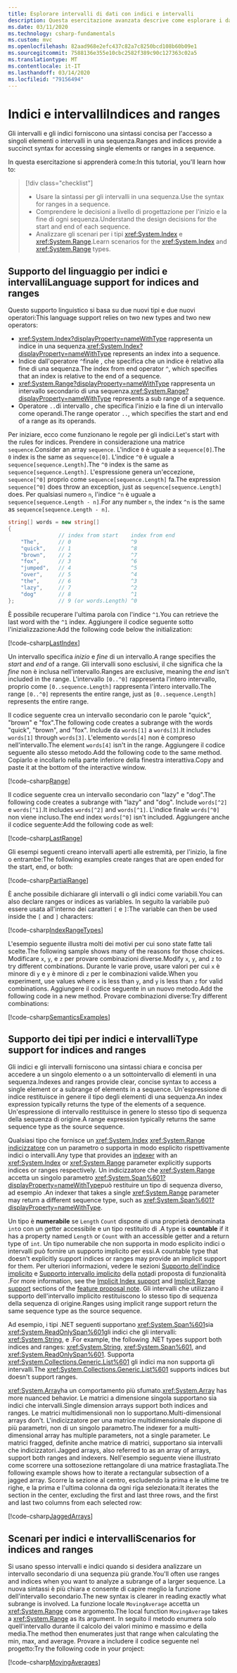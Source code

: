 ```yaml
---
title: Esplorare intervalli di dati con indici e intervalli
description: Questa esercitazione avanzata descrive come esplorare i dati usando indici e intervalli per esaminare le sezioni di un set di dati sequenziale.
ms.date: 03/11/2020
ms.technology: csharp-fundamentals
ms.custom: mvc
ms.openlocfilehash: 82aad968e2efc437c82a7c8250bcd108b60b09e1
ms.sourcegitcommit: 7588136e355e10cbc2582f389c90c127363c02a5
ms.translationtype: MT
ms.contentlocale: it-IT
ms.lasthandoff: 03/14/2020
ms.locfileid: "79156494"
---
```

# <a name="indices-and-ranges"></a><span data-ttu-id="5c0e9-103">Indici e intervalli</span><span class="sxs-lookup"><span data-stu-id="5c0e9-103">Indices and ranges</span></span>

<span data-ttu-id="5c0e9-104">Gli intervalli e gli indici forniscono una sintassi concisa per l'accesso a singoli elementi o intervalli in una sequenza.</span><span class="sxs-lookup"><span data-stu-id="5c0e9-104">Ranges and indices provide a succinct syntax for accessing single elements or ranges in a sequence.</span></span>

<span data-ttu-id="5c0e9-105">In questa esercitazione si apprenderà come:</span><span class="sxs-lookup"><span data-stu-id="5c0e9-105">In this tutorial, you'll learn how to:</span></span>

> [!div class="checklist"]
>
> - <span data-ttu-id="5c0e9-106">Usare la sintassi per gli intervalli in una sequenza.</span><span class="sxs-lookup"><span data-stu-id="5c0e9-106">Use the syntax for ranges in a sequence.</span></span>
> - <span data-ttu-id="5c0e9-107">Comprendere le decisioni a livello di progettazione per l'inizio e la fine di ogni sequenza.</span><span class="sxs-lookup"><span data-stu-id="5c0e9-107">Understand the design decisions for the start and end of each sequence.</span></span>
> - <span data-ttu-id="5c0e9-108">Analizzare gli scenari per i tipi <xref:System.Index> e <xref:System.Range>.</span><span class="sxs-lookup"><span data-stu-id="5c0e9-108">Learn scenarios for the <xref:System.Index> and <xref:System.Range> types.</span></span>

## <a name="language-support-for-indices-and-ranges"></a><span data-ttu-id="5c0e9-109">Supporto del linguaggio per indici e intervalli</span><span class="sxs-lookup"><span data-stu-id="5c0e9-109">Language support for indices and ranges</span></span>

<span data-ttu-id="5c0e9-110">Questo supporto linguistico si basa su due nuovi tipi e due nuovi operatori:</span><span class="sxs-lookup"><span data-stu-id="5c0e9-110">This language support relies on two new types and two new operators:</span></span>

- <span data-ttu-id="5c0e9-111"><xref:System.Index?displayProperty=nameWithType> rappresenta un indice in una sequenza.</span><span class="sxs-lookup"><span data-stu-id="5c0e9-111"><xref:System.Index?displayProperty=nameWithType> represents an index into a sequence.</span></span>
- <span data-ttu-id="5c0e9-112">Indice dall'operatore `^`finale , che specifica che un indice è relativo alla fine di una sequenza.</span><span class="sxs-lookup"><span data-stu-id="5c0e9-112">The index from end operator `^`, which specifies that an index is relative to the end of a sequence.</span></span>
- <span data-ttu-id="5c0e9-113"><xref:System.Range?displayProperty=nameWithType> rappresenta un intervallo secondario di una sequenza.</span><span class="sxs-lookup"><span data-stu-id="5c0e9-113"><xref:System.Range?displayProperty=nameWithType> represents a sub range of a sequence.</span></span>
- <span data-ttu-id="5c0e9-114">Operatore `..`di intervallo , che specifica l'inizio e la fine di un intervallo come operandi.</span><span class="sxs-lookup"><span data-stu-id="5c0e9-114">The range operator `..`, which specifies the start and end of a range as its operands.</span></span>

<span data-ttu-id="5c0e9-115">Per iniziare, ecco come funzionano le regole per gli indici.</span><span class="sxs-lookup"><span data-stu-id="5c0e9-115">Let's start with the rules for indices.</span></span> <span data-ttu-id="5c0e9-116">Prendere in considerazione una matrice `sequence`.</span><span class="sxs-lookup"><span data-stu-id="5c0e9-116">Consider an array `sequence`.</span></span> <span data-ttu-id="5c0e9-117">L'indice `0` è uguale a `sequence[0]`.</span><span class="sxs-lookup"><span data-stu-id="5c0e9-117">The `0` index is the same as `sequence[0]`.</span></span> <span data-ttu-id="5c0e9-118">L'indice `^0` è uguale a `sequence[sequence.Length]`.</span><span class="sxs-lookup"><span data-stu-id="5c0e9-118">The `^0` index is the same as `sequence[sequence.Length]`.</span></span> <span data-ttu-id="5c0e9-119">L'espressione genera un'eccezione, `sequence[^0]` proprio come `sequence[sequence.Length]` fa.</span><span class="sxs-lookup"><span data-stu-id="5c0e9-119">The expression `sequence[^0]` does throw an exception, just as `sequence[sequence.Length]` does.</span></span> <span data-ttu-id="5c0e9-120">Per qualsiasi numero `n`, l'indice `^n` è uguale a `sequence[sequence.Length - n]`.</span><span class="sxs-lookup"><span data-stu-id="5c0e9-120">For any number `n`, the index `^n` is the same as `sequence[sequence.Length - n]`.</span></span>

```csharp
string[] words = new string[]
{
                // index from start    index from end
    "The",      // 0                   ^9
    "quick",    // 1                   ^8
    "brown",    // 2                   ^7
    "fox",      // 3                   ^6
    "jumped",   // 4                   ^5
    "over",     // 5                   ^4
    "the",      // 6                   ^3
    "lazy",     // 7                   ^2
    "dog"       // 8                   ^1
};              // 9 (or words.Length) ^0
```

<span data-ttu-id="5c0e9-121">È possibile recuperare l'ultima parola con l'indice `^1`.</span><span class="sxs-lookup"><span data-stu-id="5c0e9-121">You can retrieve the last word with the `^1` index.</span></span> <span data-ttu-id="5c0e9-122">Aggiungere il codice seguente sotto l'inizializzazione:</span><span class="sxs-lookup"><span data-stu-id="5c0e9-122">Add the following code below the initialization:</span></span>

[!code-csharp[LastIndex](~/samples/snippets/csharp/tutorials/RangesIndexes/IndicesAndRanges.cs#IndicesAndRanges_LastIndex)]

<span data-ttu-id="5c0e9-123">Un intervallo specifica *inizio* e *fine* di un intervallo.</span><span class="sxs-lookup"><span data-stu-id="5c0e9-123">A range specifies the *start* and *end* of a range.</span></span> <span data-ttu-id="5c0e9-124">Gli intervalli sono esclusivi, il che significa che la *fine* non è inclusa nell'intervallo.</span><span class="sxs-lookup"><span data-stu-id="5c0e9-124">Ranges are exclusive, meaning the *end* isn't included in the range.</span></span> <span data-ttu-id="5c0e9-125">L'intervallo `[0..^0]` rappresenta l'intero intervallo, proprio come `[0..sequence.Length]` rappresenta l'intero intervallo.</span><span class="sxs-lookup"><span data-stu-id="5c0e9-125">The range `[0..^0]` represents the entire range, just as `[0..sequence.Length]` represents the entire range.</span></span>

<span data-ttu-id="5c0e9-126">Il codice seguente crea un intervallo secondario con le parole "quick", "brown" e "fox".</span><span class="sxs-lookup"><span data-stu-id="5c0e9-126">The following code creates a subrange with the words "quick", "brown", and "fox".</span></span> <span data-ttu-id="5c0e9-127">Include da `words[1]` a `words[3]`.</span><span class="sxs-lookup"><span data-stu-id="5c0e9-127">It includes `words[1]` through `words[3]`.</span></span> <span data-ttu-id="5c0e9-128">L'elemento `words[4]` non è compreso nell'intervallo.</span><span class="sxs-lookup"><span data-stu-id="5c0e9-128">The element `words[4]` isn't in the range.</span></span> <span data-ttu-id="5c0e9-129">Aggiungere il codice seguente allo stesso metodo.</span><span class="sxs-lookup"><span data-stu-id="5c0e9-129">Add the following code to the same method.</span></span> <span data-ttu-id="5c0e9-130">Copiarlo e incollarlo nella parte inferiore della finestra interattiva.</span><span class="sxs-lookup"><span data-stu-id="5c0e9-130">Copy and paste it at the bottom of the interactive window.</span></span>

[!code-csharp[Range](~/samples/snippets/csharp/tutorials/RangesIndexes/IndicesAndRanges.cs#IndicesAndRanges_Range)]

<span data-ttu-id="5c0e9-131">Il codice seguente crea un intervallo secondario con "lazy" e "dog".</span><span class="sxs-lookup"><span data-stu-id="5c0e9-131">The following code creates a subrange with "lazy" and "dog".</span></span> <span data-ttu-id="5c0e9-132">Include `words[^2]` e `words[^1]`.</span><span class="sxs-lookup"><span data-stu-id="5c0e9-132">It includes `words[^2]` and `words[^1]`.</span></span> <span data-ttu-id="5c0e9-133">L'indice finale `words[^0]` non viene incluso.</span><span class="sxs-lookup"><span data-stu-id="5c0e9-133">The end index `words[^0]` isn't included.</span></span> <span data-ttu-id="5c0e9-134">Aggiungere anche il codice seguente:</span><span class="sxs-lookup"><span data-stu-id="5c0e9-134">Add the following code as well:</span></span>

[!code-csharp[LastRange](~/samples/snippets/csharp/tutorials/RangesIndexes/IndicesAndRanges.cs#IndicesAndRanges_LastRange)]

<span data-ttu-id="5c0e9-135">Gli esempi seguenti creano intervalli aperti alle estremità, per l'inizio, la fine o entrambe:</span><span class="sxs-lookup"><span data-stu-id="5c0e9-135">The following examples create ranges that are open ended for the start, end, or both:</span></span>

[!code-csharp[PartialRange](~/samples/snippets/csharp/tutorials/RangesIndexes/IndicesAndRanges.cs#IndicesAndRanges_PartialRanges)]

<span data-ttu-id="5c0e9-136">È anche possibile dichiarare gli intervalli o gli indici come variabili.</span><span class="sxs-lookup"><span data-stu-id="5c0e9-136">You can also declare ranges or indices as variables.</span></span> <span data-ttu-id="5c0e9-137">In seguito la variabile può essere usata all'interno dei caratteri `[` e `]`:</span><span class="sxs-lookup"><span data-stu-id="5c0e9-137">The variable can then be used inside the `[` and `]` characters:</span></span>

[!code-csharp[IndexRangeTypes](~/samples/snippets/csharp/tutorials/RangesIndexes/IndicesAndRanges.cs#IndicesAndRanges_RangeIndexTypes)]

<span data-ttu-id="5c0e9-138">L'esempio seguente illustra molti dei motivi per cui sono state fatte tali scelte.</span><span class="sxs-lookup"><span data-stu-id="5c0e9-138">The following sample shows many of the reasons for those choices.</span></span> <span data-ttu-id="5c0e9-139">Modificare `x`, `y`, e `z` per provare combinazioni diverse.</span><span class="sxs-lookup"><span data-stu-id="5c0e9-139">Modify `x`, `y`, and `z` to try different combinations.</span></span> <span data-ttu-id="5c0e9-140">Durante le varie prove, usare valori per cui `x` è minore di `y` e `y` è minore di `z` per le combinazioni valide.</span><span class="sxs-lookup"><span data-stu-id="5c0e9-140">When you experiment, use values where `x` is less than `y`, and `y` is less than `z` for valid combinations.</span></span> <span data-ttu-id="5c0e9-141">Aggiungere il codice seguente in un nuovo metodo.</span><span class="sxs-lookup"><span data-stu-id="5c0e9-141">Add the following code in a new method.</span></span> <span data-ttu-id="5c0e9-142">Provare combinazioni diverse:</span><span class="sxs-lookup"><span data-stu-id="5c0e9-142">Try different combinations:</span></span>

[!code-csharp[SemanticsExamples](~/samples/snippets/csharp/tutorials/RangesIndexes/IndicesAndRanges.cs#IndicesAndRanges_Semantics)]

## <a name="type-support-for-indices-and-ranges"></a><span data-ttu-id="5c0e9-143">Supporto dei tipi per indici e intervalli</span><span class="sxs-lookup"><span data-stu-id="5c0e9-143">Type support for indices and ranges</span></span>

<span data-ttu-id="5c0e9-144">Gli indici e gli intervalli forniscono una sintassi chiara e concisa per accedere a un singolo elemento o a un sottointervallo di elementi in una sequenza.</span><span class="sxs-lookup"><span data-stu-id="5c0e9-144">Indexes and ranges provide clear, concise syntax to access a single element or a subrange of elements in a sequence.</span></span> <span data-ttu-id="5c0e9-145">Un'espressione di indice restituisce in genere il tipo degli elementi di una sequenza.</span><span class="sxs-lookup"><span data-stu-id="5c0e9-145">An index expression typically returns the type of the elements of a sequence.</span></span> <span data-ttu-id="5c0e9-146">Un'espressione di intervallo restituisce in genere lo stesso tipo di sequenza della sequenza di origine.</span><span class="sxs-lookup"><span data-stu-id="5c0e9-146">A range expression typically returns the same sequence type as the source sequence.</span></span>

<span data-ttu-id="5c0e9-147">Qualsiasi tipo che fornisce un <xref:System.Index> <xref:System.Range> [indicizzatore](../programming-guide/indexers/index.md) con un parametro o supporta in modo esplicito rispettivamente indici o intervalli.</span><span class="sxs-lookup"><span data-stu-id="5c0e9-147">Any type that provides an [indexer](../programming-guide/indexers/index.md) with an <xref:System.Index> or <xref:System.Range> parameter explicitly supports indices or ranges respectively.</span></span> <span data-ttu-id="5c0e9-148">Un indicizzatore che <xref:System.Range> accetta un singolo parametro <xref:System.Span%601?displayProperty=nameWithType>può restituire un tipo di sequenza diverso, ad esempio .</span><span class="sxs-lookup"><span data-stu-id="5c0e9-148">An indexer that takes a single <xref:System.Range> parameter may return a different sequence type, such as <xref:System.Span%601?displayProperty=nameWithType>.</span></span>

<span data-ttu-id="5c0e9-149">Un tipo è **numerabile** se `Length` `Count` dispone di una proprietà denominata `int`o con un getter accessibile e un tipo restituito di .</span><span class="sxs-lookup"><span data-stu-id="5c0e9-149">A type is **countable** if it has a property named `Length` or `Count` with an accessible getter and a return type of `int`.</span></span> <span data-ttu-id="5c0e9-150">Un tipo numerabile che non supporta in modo esplicito indici o intervalli può fornire un supporto implicito per essi.</span><span class="sxs-lookup"><span data-stu-id="5c0e9-150">A countable type that doesn't explicitly support indices or ranges may provide an implicit support for them.</span></span> <span data-ttu-id="5c0e9-151">Per ulteriori informazioni, vedere le sezioni [Supporto dell'indice implicito](~/_csharplang/proposals/csharp-8.0/ranges.md#implicit-index-support) e [Supporto intervallo implicito](~/_csharplang/proposals/csharp-8.0/ranges.md#implicit-range-support) della [nota](~/_csharplang/proposals/csharp-8.0/ranges.md)di proposta di funzionalità .</span><span class="sxs-lookup"><span data-stu-id="5c0e9-151">For more information, see the [Implicit Index support](~/_csharplang/proposals/csharp-8.0/ranges.md#implicit-index-support) and [Implicit Range support](~/_csharplang/proposals/csharp-8.0/ranges.md#implicit-range-support) sections of the [feature proposal note](~/_csharplang/proposals/csharp-8.0/ranges.md).</span></span> <span data-ttu-id="5c0e9-152">Gli intervalli che utilizzano il supporto dell'intervallo implicito restituiscono lo stesso tipo di sequenza della sequenza di origine.</span><span class="sxs-lookup"><span data-stu-id="5c0e9-152">Ranges using implicit range support return the same sequence type as the source sequence.</span></span>

<span data-ttu-id="5c0e9-153">Ad esempio, i tipi .NET seguenti supportano <xref:System.Span%601>sia <xref:System.ReadOnlySpan%601>gli indici che gli intervalli: <xref:System.String>, e .</span><span class="sxs-lookup"><span data-stu-id="5c0e9-153">For example, the following .NET types support both indices and ranges: <xref:System.String>, <xref:System.Span%601>, and <xref:System.ReadOnlySpan%601>.</span></span> <span data-ttu-id="5c0e9-154">Supporta <xref:System.Collections.Generic.List%601> gli indici ma non supporta gli intervalli.</span><span class="sxs-lookup"><span data-stu-id="5c0e9-154">The <xref:System.Collections.Generic.List%601> supports indices but doesn't support ranges.</span></span>

<span data-ttu-id="5c0e9-155"><xref:System.Array>ha un comportamento più sfumato.</span><span class="sxs-lookup"><span data-stu-id="5c0e9-155"><xref:System.Array> has more nuanced behavior.</span></span> <span data-ttu-id="5c0e9-156">Le matrici a dimensione singola supportano sia indici che intervalli.</span><span class="sxs-lookup"><span data-stu-id="5c0e9-156">Single dimension arrays support both indices and ranges.</span></span> <span data-ttu-id="5c0e9-157">Le matrici multidimensionali non lo supportano.</span><span class="sxs-lookup"><span data-stu-id="5c0e9-157">Multi-dimensional arrays don't.</span></span> <span data-ttu-id="5c0e9-158">L'indicizzatore per una matrice multidimensionale dispone di più parametri, non di un singolo parametro.</span><span class="sxs-lookup"><span data-stu-id="5c0e9-158">The indexer for a multi-dimensional array has multiple parameters, not a single parameter.</span></span> <span data-ttu-id="5c0e9-159">Le matrici fragged, definite anche matrice di matrici, supportano sia intervalli che indicizzatori.</span><span class="sxs-lookup"><span data-stu-id="5c0e9-159">Jagged arrays, also referred to as an array of arrays, support both ranges and indexers.</span></span> <span data-ttu-id="5c0e9-160">Nell'esempio seguente viene illustrato come scorrere una sottosezione rettangolare di una matrice frastagliata.</span><span class="sxs-lookup"><span data-stu-id="5c0e9-160">The following example shows how to iterate a rectangular subsection of a jagged array.</span></span> <span data-ttu-id="5c0e9-161">Scorre la sezione al centro, escludendo la prima e le ultime tre righe, e la prima e l'ultima colonna da ogni riga selezionata:</span><span class="sxs-lookup"><span data-stu-id="5c0e9-161">It iterates the section in the center, excluding the first and last three rows, and the first and last two columns from each selected row:</span></span>

[!code-csharp[JaggedArrays](~/samples/snippets/csharp/tutorials/RangesIndexes/IndicesAndRanges.cs#IndicesAndRanges_JaggedArrays)]

## <a name="scenarios-for-indices-and-ranges"></a><span data-ttu-id="5c0e9-162">Scenari per indici e intervalli</span><span class="sxs-lookup"><span data-stu-id="5c0e9-162">Scenarios for indices and ranges</span></span>

<span data-ttu-id="5c0e9-163">Si usano spesso intervalli e indici quando si desidera analizzare un intervallo secondario di una sequenza più grande.</span><span class="sxs-lookup"><span data-stu-id="5c0e9-163">You'll often use ranges and indices when you want to analyze a subrange of a larger sequence.</span></span> <span data-ttu-id="5c0e9-164">La nuova sintassi è più chiara e consente di capire meglio la funzione dell'intervallo secondario.</span><span class="sxs-lookup"><span data-stu-id="5c0e9-164">The new syntax is clearer in reading exactly what subrange is involved.</span></span> <span data-ttu-id="5c0e9-165">La funzione locale `MovingAverage` accetta un <xref:System.Range> come argomento.</span><span class="sxs-lookup"><span data-stu-id="5c0e9-165">The local function `MovingAverage` takes a <xref:System.Range> as its argument.</span></span> <span data-ttu-id="5c0e9-166">In seguito il metodo enumera solo quell'intervallo durante il calcolo dei valori minimo e massimo e della media.</span><span class="sxs-lookup"><span data-stu-id="5c0e9-166">The method then enumerates just that range when calculating the min, max, and average.</span></span> <span data-ttu-id="5c0e9-167">Provare a includere il codice seguente nel progetto:</span><span class="sxs-lookup"><span data-stu-id="5c0e9-167">Try the following code in your project:</span></span>

[!code-csharp[MovingAverages](~/samples/snippets/csharp/tutorials/RangesIndexes/IndicesAndRanges.cs#IndicesAndRanges_MovingAverage)]
